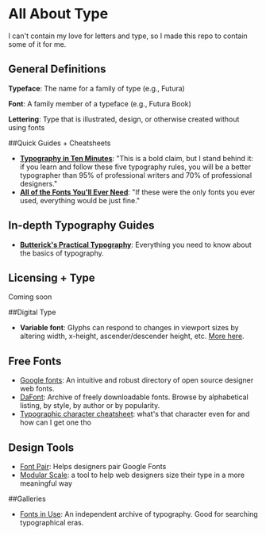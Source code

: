 # All About Type
I can't contain my love for letters and type, so I made this repo to contain some of it for me.

## General Definitions
**Typeface**: The name for a family of type (e.g., Futura)

**Font**: A family member of a typeface (e.g., Futura Book)

**Lettering**: Type that is illustrated, design, or otherwise created without using fonts

##Quick Guides + Cheatsheets
+ **[Typography in Ten Minutes](http://practicaltypography.com/typography-in-ten-minutes.html)**: "This is a bold claim, but I stand be­hind it: if you learn and fol­low these five ty­pog­ra­phy rules, you will be a bet­ter ty­pog­ra­pher than 95% of pro­fes­sional writ­ers and 70% of pro­fes­sional de­sign­ers."
+ **[All of the Fonts You'll Ever Need](http://kadavy.net/allthefontsyoulleverneed-kadavy.pdf)**: "If these were the only fonts you ever used, everything would be just fine."

## In-depth Typography Guides
+ **[Butterick's Practical Typography](http://practicaltypography.com/)**: Everything you need to know about the basics of typography.

## Licensing + Type
Coming soon

##Digital Type
+ **Variable font**: Glyphs can respond to changes in viewport sizes by altering width, x-height, ascender/descender height, etc. [More here](https://blog.typekit.com/2016/09/14/variable-fonts-a-new-kind-of-font-for-flexible-design/).

## Free Fonts
+ [Google fonts](https://fonts.google.com/): An intuitive and robust directory of open source designer web fonts.
+ [DaFont](http://www.dafont.com/): Archive of freely downloadable fonts. Browse by alphabetical listing, by style, by author or by popularity.
+ [Typographic character cheatsheet](https://www.typewolf.com/cheatsheet): what's that character even for and how can I get one tho


## Design Tools
+ [Font Pair](http://fontpair.co/): Helps designers pair Google Fonts
+ [Modular Scale](http://www.modularscale.com/): a tool to help web designers size their type in a more meaningful way


##Galleries
+ [Fonts in Use](https://fontsinuse.com): An independent archive of typography. Good for searching typographical eras.